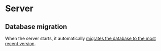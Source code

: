 # Server

## Database migration

When the server starts, it automatically [migrates the database to the most recent version](index.js).

